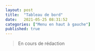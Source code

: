 ```yaml
---
layout: post
title:  "Tableau de bord"
date:   2021-05-25 08:31:52
categories: ["Menu en haut à gauche"]
published: true
---
```


> En cours de rédaction
